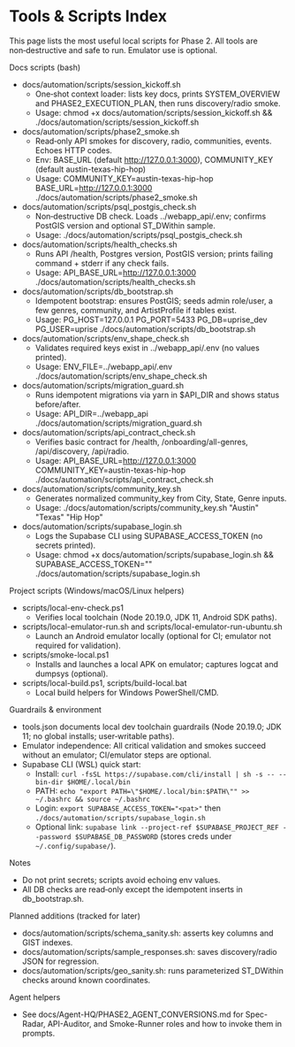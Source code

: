 # Tools & Scripts Index

This page lists the most useful local scripts for Phase 2. All tools are non‑destructive and safe to run. Emulator use is optional.

Docs scripts (bash)
- docs/automation/scripts/session_kickoff.sh
  - One‑shot context loader: lists key docs, prints SYSTEM_OVERVIEW and PHASE2_EXECUTION_PLAN, then runs discovery/radio smoke.
  - Usage: chmod +x docs/automation/scripts/session_kickoff.sh && ./docs/automation/scripts/session_kickoff.sh
- docs/automation/scripts/phase2_smoke.sh
  - Read‑only API smokes for discovery, radio, communities, events. Echoes HTTP codes.
  - Env: BASE_URL (default http://127.0.0.1:3000), COMMUNITY_KEY (default austin-texas-hip-hop)
  - Usage: COMMUNITY_KEY=austin-texas-hip-hop BASE_URL=http://127.0.0.1:3000 ./docs/automation/scripts/phase2_smoke.sh
- docs/automation/scripts/psql_postgis_check.sh
  - Non‑destructive DB check. Loads ../webapp_api/.env; confirms PostGIS version and optional ST_DWithin sample.
  - Usage: ./docs/automation/scripts/psql_postgis_check.sh
- docs/automation/scripts/health_checks.sh
  - Runs API /health, Postgres version, PostGIS version; prints failing command + stderr if any check fails.
  - Usage: API_BASE_URL=http://127.0.0.1:3000 ./docs/automation/scripts/health_checks.sh
- docs/automation/scripts/db_bootstrap.sh
  - Idempotent bootstrap: ensures PostGIS; seeds admin role/user, a few genres, community, and ArtistProfile if tables exist.
  - Usage: PG_HOST=127.0.0.1 PG_PORT=5433 PG_DB=uprise_dev PG_USER=uprise ./docs/automation/scripts/db_bootstrap.sh
- docs/automation/scripts/env_shape_check.sh
  - Validates required keys exist in ../webapp_api/.env (no values printed).
  - Usage: ENV_FILE=../webapp_api/.env ./docs/automation/scripts/env_shape_check.sh
- docs/automation/scripts/migration_guard.sh
  - Runs idempotent migrations via yarn in $API_DIR and shows status before/after.
  - Usage: API_DIR=../webapp_api ./docs/automation/scripts/migration_guard.sh
- docs/automation/scripts/api_contract_check.sh
  - Verifies basic contract for /health, /onboarding/all-genres, /api/discovery, /api/radio.
  - Usage: API_BASE_URL=http://127.0.0.1:3000 COMMUNITY_KEY=austin-texas-hip-hop ./docs/automation/scripts/api_contract_check.sh
- docs/automation/scripts/community_key.sh
  - Generates normalized community_key from City, State, Genre inputs.
  - Usage: ./docs/automation/scripts/community_key.sh "Austin" "Texas" "Hip Hop"
- docs/automation/scripts/supabase_login.sh
  - Logs the Supabase CLI using SUPABASE_ACCESS_TOKEN (no secrets printed).
  - Usage: chmod +x docs/automation/scripts/supabase_login.sh && SUPABASE_ACCESS_TOKEN="<pat>" ./docs/automation/scripts/supabase_login.sh

Project scripts (Windows/macOS/Linux helpers)
- scripts/local-env-check.ps1
  - Verifies local toolchain (Node 20.19.0, JDK 11, Android SDK paths).
- scripts/local-emulator-run.sh and scripts/local-emulator-run-ubuntu.sh
  - Launch an Android emulator locally (optional for CI; emulator not required for validation).
- scripts/smoke-local.ps1
  - Installs and launches a local APK on emulator; captures logcat and dumpsys (optional).
- scripts/local-build.ps1, scripts/build-local.bat
  - Local build helpers for Windows PowerShell/CMD.

Guardrails & environment
- tools.json documents local dev toolchain guardrails (Node 20.19.0; JDK 11; no global installs; user‑writable paths).
- Emulator independence: All critical validation and smokes succeed without an emulator; CI/emulator steps are optional.
- Supabase CLI (WSL) quick start:
  - Install: `curl -fsSL https://supabase.com/cli/install | sh -s -- --bin-dir $HOME/.local/bin`
  - PATH: `echo "export PATH=\"$HOME/.local/bin:$PATH\"" >> ~/.bashrc && source ~/.bashrc`
  - Login: `export SUPABASE_ACCESS_TOKEN="<pat>"` then `./docs/automation/scripts/supabase_login.sh`
  - Optional link: `supabase link --project-ref $SUPABASE_PROJECT_REF --password $SUPABASE_DB_PASSWORD` (stores creds under `~/.config/supabase/`).

Notes
- Do not print secrets; scripts avoid echoing env values.
- All DB checks are read‑only except the idempotent inserts in db_bootstrap.sh.

Planned additions (tracked for later)
- docs/automation/scripts/schema_sanity.sh: asserts key columns and GIST indexes.
- docs/automation/scripts/sample_responses.sh: saves discovery/radio JSON for regression.
- docs/automation/scripts/geo_sanity.sh: runs parameterized ST_DWithin checks around known coordinates.

Agent helpers
- See docs/Agent-HQ/PHASE2_AGENT_CONVERSIONS.md for Spec-Radar, API-Auditor, and Smoke-Runner roles and how to invoke them in prompts.

